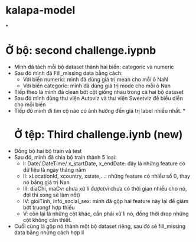 # kalapa-model

 *<h1>Ở bộ: second challenge.iypnb</h1>
- Mình đã tách mỗi bộ dataset thành hai biến: categoric và numeric
- Sau đó mình đã Fill_missing data bằng cách:
  + Với biến numeric: mình đã dùng giá trị mean cho mỗi ô NaN
  + Với biến categoric: mình đã dùng giá trị mode cho mỗi ô Nan
- Tiếp theo là mình đã clean bớt cột giống nhau trong cả hai bộ dataset
- Sau đó mình dùng thư viện Autoviz và thư viện Sweetviz để biểu diễn cho mỗi biến
- Tiếp đó mình đi tìm cộ nào có ảnh hưởng đến giá trị label nhiều nhất.
 *<h1>Ở tệp: Third challenge.iynb (new)</h1>
- Đồng bộ hai bộ train và test
- Sau đó, mình đã chia bộ train thành 5 loại:
  + I: Date/ DateTime/ x_startDate, x_endDate: đây là những feature có dữ liệu là ngày tháng năm
  + II: xLocationId, xcountry, xstate,...: những feature có nhiều số 0, thay nó bằng giá trị Nan
  + III: diaChi, maCv: chưa xử lí được(vì chưa có thời gian nhiều cho nó, đợi thi xong sẽ làm nốt)
  + IV: gioiTinh, info_social_sex: mình đã gộp hai feature này lại để giảm bớt truongf hợp thiếu
  + V: còn lại là những cột khác, cần phải xử lí nó, đồng thời drop những cột không cần thiết.
 - Cuối cùng là gộp nó thành một bộ dataset riêng, sau đó sẽ fill_missing data bằng những cách hợp lí
